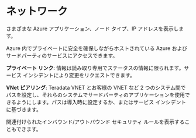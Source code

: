 ネットワーク
============

さまざまな Azure アプリケーション、ノード タイプ、IP アドレスを表示します。

Azure 内でプライベートに安全を確保しながらホストされている Azure およびサードパーティのサービスにアクセスできます。

**プライベート リンク**: 情報は読み取り専用でステータスの情報に限られます。サービス インシデントにより変更をリクエストできます。

**VNet ピアリング**: Teradata VNET とお客様の VNET など 2 つのシステム間でパスを設定し、それらのシステムでサードパーティのアプリケーションを使用できるようにします。パスは導入時に設定するか、またはサービス インシデントに基づきます。

関連付けられたインバウンド/アウトバウンド セキュリティ ルールを表示することもできます。
